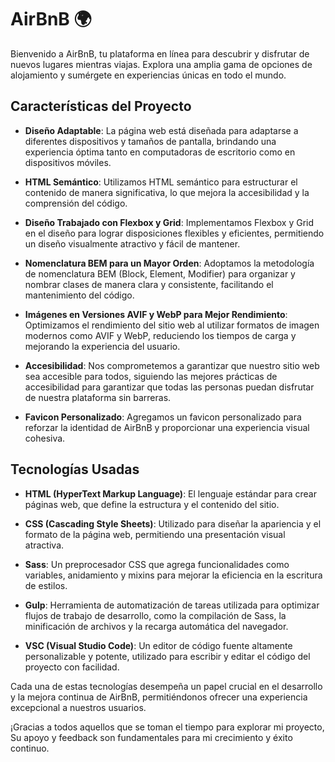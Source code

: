 # AirBnB 🌍

Bienvenido a AirBnB, tu plataforma en línea para descubrir y disfrutar de nuevos lugares mientras viajas. Explora una amplia gama de opciones de alojamiento y sumérgete en experiencias únicas en todo el mundo.

## Características del Proyecto

- **Diseño Adaptable**: La página web está diseñada para adaptarse a diferentes dispositivos y tamaños de pantalla, brindando una experiencia óptima tanto en computadoras de escritorio como en dispositivos móviles.
  
- **HTML Semántico**: Utilizamos HTML semántico para estructurar el contenido de manera significativa, lo que mejora la accesibilidad y la comprensión del código.

- **Diseño Trabajado con Flexbox y Grid**: Implementamos Flexbox y Grid en el diseño para lograr disposiciones flexibles y eficientes, permitiendo un diseño visualmente atractivo y fácil de mantener.

- **Nomenclatura BEM para un Mayor Orden**: Adoptamos la metodología de nomenclatura BEM (Block, Element, Modifier) para organizar y nombrar clases de manera clara y consistente, facilitando el mantenimiento del código.

- **Imágenes en Versiones AVIF y WebP para Mejor Rendimiento**: Optimizamos el rendimiento del sitio web al utilizar formatos de imagen modernos como AVIF y WebP, reduciendo los tiempos de carga y mejorando la experiencia del usuario.

- **Accesibilidad**: Nos comprometemos a garantizar que nuestro sitio web sea accesible para todos, siguiendo las mejores prácticas de accesibilidad para garantizar que todas las personas puedan disfrutar de nuestra plataforma sin barreras.

- **Favicon Personalizado**: Agregamos un favicon personalizado para reforzar la identidad de AirBnB y proporcionar una experiencia visual cohesiva.

## Tecnologías Usadas

- **HTML (HyperText Markup Language)**: El lenguaje estándar para crear páginas web, que define la estructura y el contenido del sitio.

- **CSS (Cascading Style Sheets)**: Utilizado para diseñar la apariencia y el formato de la página web, permitiendo una presentación visual atractiva.

- **Sass**: Un preprocesador CSS que agrega funcionalidades como variables, anidamiento y mixins para mejorar la eficiencia en la escritura de estilos.

- **Gulp**: Herramienta de automatización de tareas utilizada para optimizar flujos de trabajo de desarrollo, como la compilación de Sass, la minificación de archivos y la recarga automática del navegador.

- **VSC (Visual Studio Code)**: Un editor de código fuente altamente personalizable y potente, utilizado para escribir y editar el código del proyecto con facilidad.

Cada una de estas tecnologías desempeña un papel crucial en el desarrollo y la mejora continua de AirBnB, permitiéndonos ofrecer una experiencia excepcional a nuestros usuarios.

¡Gracias a todos aquellos que se toman el tiempo para explorar mi proyecto, Su apoyo y feedback son fundamentales para mi crecimiento y éxito continuo.
